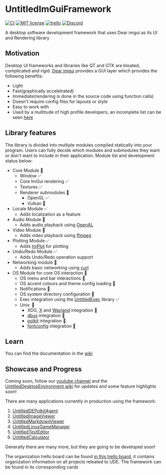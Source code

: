 # UntitledImGuiFramework
[![CI](https://github.com/MadLadSquad/UntitledImGuiFramework/actions/workflows/ci.yaml/badge.svg?branch=master)](https://github.com/MadLadSquad/UntitledImGuiFramework/actions/workflows/ci.yaml)
[![MIT license](https://img.shields.io/badge/License-MIT-blue.svg)](https://lbesson.mit-license.org/)
[![trello](https://img.shields.io/badge/Trello-UDE-blue])](https://trello.com/b/HmfuRY2K/untitleddesktop)
[![Discord](https://img.shields.io/discord/717037253292982315.svg?label=&logo=discord&logoColor=ffffff&color=7389D8&labelColor=6A7EC2)](https://discord.gg/4wgH8ZE)

A desktop software development framework that uses Dear imgui as its UI and Rendering library

## Motivation
Desktop UI frameworks and libraries like QT and GTK are bloated, complicated and rigid. [Dear imgui](https://github.com/ocornut/imgui) provides a GUI layer which provides the following benefits:
- Light
- Fast(graphically acceletrated)
- Immediate(rendering is done in the source code using function calls)
- Doesn't require config files for layouts or style
- Easy to work with
- Used by a multitude of high profile developers, an incomplete list can be seen [here](https://github.com/ocornut/imgui/wiki/Software-using-dear-imgui)

## Library features
The library is divided into multiple modules compiled statically into your program. Users can fully decide which modules and submodules they want or don't want to include in their application. Module list and development status below:
- Core Module 🚧
  - Window ✅
  - Core ImGui rendering ✅
  - Textures ✅
  - Renderer submodules 🚧 
    - OpenGL ✅
    - Vulkan 🚧
- Locale Module ✅
  - Adds localization as a feature
- Audio Module 🚧
  - Adds audio playback using [OpenAL](https://www.openal.org/)
- Video Module 🚧
  - Adds video playback using [ffmpeg](https://ffmpeg.org/)
- Plotting Module ✅
  - Adds [ImPlot](https://github.com/epezent/implot) for plotting
- Undo/Redo Module ✅
  - Adds Undo/Redo operation support
- Networking module 🚧
  - Adds basic networking using [curl](https://curl.se/)
- OS Module for core OS interaction 🚧
  - OS menu and bar interactions 🚧
  - OS accent colours and theme config loading 🚧
  - Notifications 🚧
  - OS system directory configuration 🚧
  - Exec integration using the [UntitledExec](https://github.com/MadLadSquad/UntitledExec) library ✅
  - Unix: 🚧
    - XDG, [X](http://www.x.org/) and [Wayland](https://wayland.freedesktop.org/) integration 🚧
    - [dbus](https://www.freedesktop.org/wiki/Software/dbus/) integration 🚧
    - [polkit](https://www.freedesktop.org/wiki/Software/PolicyKit/) integration 🚧
    - [fontconfig](https://www.freedesktop.org/wiki/Software/fontconfig/) integration 🚧

## Learn
You can find the documentation in the [wiki](https://github.com/MadLadSquad/UntitledImGuiFramework/wiki)

## Showcase and Progress
Coming soon, follow our [youtube channel](https://www.youtube.com/channel/UCWKEvueStyfeMGnkvVJuGxQ) and the 
[UntitledDesktopEnvironment wiki](https://trello.com/b/HmfuRY2K/untitleddesktop) for updates and some feature highlights soon!

There are many applications currently in production using the framework:
1. [UntitledDEPolkitAgent](https://github.com/MadLadSquad/UntitledDEPolkitAgent)
1. [UntitledImageViewer](https://github.com/MadLadSquad/UntitledImageViewer)
1. [UntitledMarkdownViewer](https://github.com/MadLadSquad/UntitledMarkdownViewer)
1. [UntitledLinuxGameManager](https://github.com/MadLadSquad/UntitledLinuxGameManager)
1. [UntitledTextEditor](https://github.com/MadLadSquad/UntitledTextEditor)
1. [UntitledCalculator](https://github.com/MadLadSquad/UntitledCalculator)

Generally there are many more, but they are going to be developed soon!

The organization trello board can be found [in this trello board](https://trello.com/b/HmfuRY2K/untitleddesktop), it contains organization information 
on all projects releated to UDE. The framework can be found in its corresponding cards
